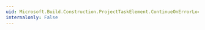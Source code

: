 ```yaml
---
uid: Microsoft.Build.Construction.ProjectTaskElement.ContinueOnErrorLocation
internalonly: False
---
```

